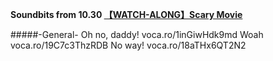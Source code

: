 **Soundbits from 10.30 [【WATCH-ALONG】Scary Movie](www.youtube.com/watch?v=oW5rJTGLvqA)**

#####-General-
Oh no, daddy!
voca.ro/1inGiwHdk9md
Woah
voca.ro/19C7c3ThzRDB
No way!
voca.ro/18aTHx6QT2N2

